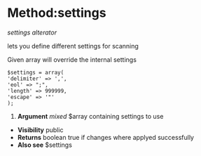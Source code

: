 # Method:settings #

_settings alterator_

lets you define different settings for scanning

Given array will override the internal settings



```
$settings = array(
'delimiter' => ',',
'eol' => ";",
'length' => 999999,
'escape' => '"'
);
```


  1. **Argument** _mixed_  $array containing settings to use

  * **Visibility**  public
  * **Returns** boolean true if changes where applyed successfully
  * **Also see** $settings
